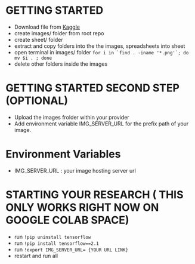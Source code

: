 # GETTING STARTED
- Download file from [Kaggle](https://www.kaggle.com/nih-chest-xrays/data/data)
- create images/ folder from root repo
- create sheet/ folder
- extract and copy folders into the the images, spreadsheets into sheet
- open terminal in images/ folder ```for i in `find . -iname '*.png'`; do mv $i . ; done ```
- delete other folders inside the images

# GETTING STARTED SECOND STEP (OPTIONAL)
- Upload the images frolder within your provider
- Add environment variable IMG_SERVER_URL for the prefix path of your image.

# Environment Variables
- IMG_SERVER_URL : your image hosting server url

# STARTING YOUR RESEARCH ( THIS ONLY WORKS RIGHT NOW ON GOOGLE COLAB SPACE)
- run `!pip uninstall tensorflow`
- run `!pip install tensorflow==2.1`
- run ``` !export IMG_SERVER_URL= {YOUR URL LINK} ```
- restart and run all